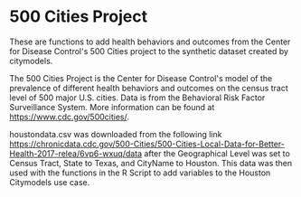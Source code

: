 # 500 Cities Project
These are functions to add health behaviors and outcomes from the Center for Disease Control's 500 Cities project to the synthetic dataset created by citymodels. 

The 500 Cities Project is the Center for Disease Control's model of the prevalence of different health behaviors and outcomes on the census tract level of 500 major U.S. cities. Data is from the Behavioral Risk Factor Surveillance System. More information can be found at https://www.cdc.gov/500cities/.

houstondata.csv was downloaded from the following link https://chronicdata.cdc.gov/500-Cities/500-Cities-Local-Data-for-Better-Health-2017-relea/6vp6-wxuq/data after the Geographical Level was set to Census Tract, State to Texas, and CityName to Houston. This data was then used with the functions in the R Script to add variables to the Houston Citymodels use case.
